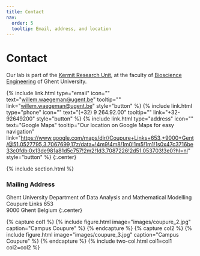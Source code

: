 ```yaml
---
title: Contact
nav:
  order: 5
  tooltip: Email, address, and location
---
```


# <i class="fas fa-envelope"></i>Contact

Our lab is part of the [Kermit Research Unit](https://kermit.ugent.be/index.php), at the faculty of [Bioscience Engineering](https://www.ugent.be/bw/en) of Ghent University.

{%
  include link.html
  type="email"
  icon=""
  text="willem.waegeman@ugent.be"
  tooltip=""
  link="willem.waegeman@ugent.be"
  style="button"
%}
{%
  include link.html
  type="phone"
  icon=""
  text="(+32) 9 264.92.00"
  tooltip=""
  link="+32-92649200"
  style="button"
%}
{%
  include link.html
  type="address"
  icon=""
  text="Google Maps"
  tooltip="Our location on Google Maps for easy navigation"
  link="https://www.google.com/maps/dir//Coupure+Links+653,+9000+Gent/@51.0527795,3.7067699,17z/data=!4m9!4m8!1m0!1m5!1m1!1s0x47c3716be33c0fdb:0x13de981a81d5c757!2m2!1d3.7087226!2d51.053703!3e0?hl=nl"
  style="button"
%}
{:.center}

{% include section.html %}

### <i class="fas fa-mail-bulk"></i>Mailing Address

Ghent University
Department of Data Analysis and Mathematical Modelling
Coupure Links 653  
9000 Ghent
Belgium
{:.center}

{% capture col1 %}
{%
  include figure.html
  image="images/coupure_2.jpg"
  caption="Campus Coupure"
%}
{% endcapture %}
{% capture col2 %}
{%
  include figure.html
  image="images/coupure_3.jpg"
  caption="Campus Coupure"
%}
{% endcapture %}
{% include two-col.html col1=col1 col2=col2 %}
